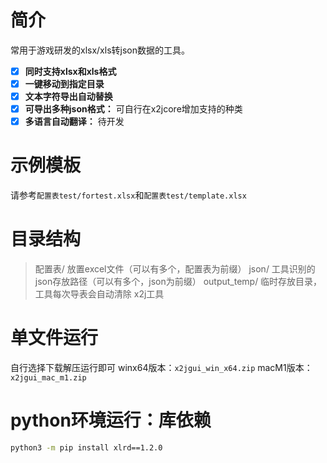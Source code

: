 # 简介

常用于游戏研发的xlsx/xls转json数据的工具。

- [x] **同时支持xlsx和xls格式**
- [x] **一键移动到指定目录** 
- [x] **文本字符导出自动替换** 
- [x] **可导出多种json格式：** 可自行在x2jcore增加支持的种类
- [x] **多语言自动翻译：** 待开发

# 示例模板
请参考`配置表test/fortest.xlsx`和`配置表test/template.xlsx`

# 目录结构
> 配置表/  放置excel文件（可以有多个，配置表为前缀）
> json/  工具识别的json存放路径（可以有多个，json为前缀）
> output_temp/  临时存放目录，工具每次导表会自动清除
> x2j工具


# 单文件运行
自行选择下载解压运行即可
winx64版本：`x2jgui_win_x64.zip`
macM1版本：`x2jgui_mac_m1.zip`

# python环境运行：库依赖
```bash
python3 -m pip install xlrd==1.2.0
```
